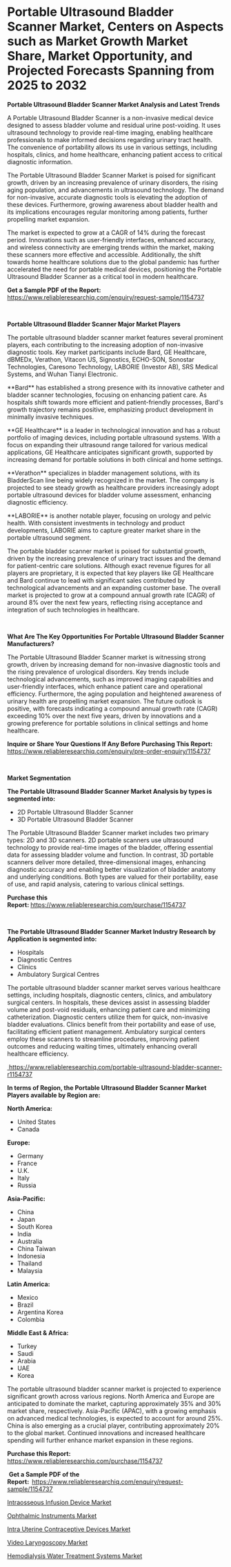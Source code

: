<p><h1>Portable Ultrasound Bladder Scanner Market, Centers on Aspects such as Market Growth Market Share, Market Opportunity, and Projected Forecasts Spanning from 2025 to 2032</h1></p><p><strong>Portable Ultrasound Bladder Scanner Market Analysis and Latest Trends</strong></p>
<p><p>A Portable Ultrasound Bladder Scanner is a non-invasive medical device designed to assess bladder volume and residual urine post-voiding. It uses ultrasound technology to provide real-time imaging, enabling healthcare professionals to make informed decisions regarding urinary tract health. The convenience of portability allows its use in various settings, including hospitals, clinics, and home healthcare, enhancing patient access to critical diagnostic information.</p><p>The Portable Ultrasound Bladder Scanner Market is poised for significant growth, driven by an increasing prevalence of urinary disorders, the rising aging population, and advancements in ultrasound technology. The demand for non-invasive, accurate diagnostic tools is elevating the adoption of these devices. Furthermore, growing awareness about bladder health and its implications encourages regular monitoring among patients, further propelling market expansion.</p><p>The market is expected to grow at a CAGR of 14% during the forecast period. Innovations such as user-friendly interfaces, enhanced accuracy, and wireless connectivity are emerging trends within the market, making these scanners more effective and accessible. Additionally, the shift towards home healthcare solutions due to the global pandemic has further accelerated the need for portable medical devices, positioning the Portable Ultrasound Bladder Scanner as a critical tool in modern healthcare.</p></p>
<p><strong>Get a Sample PDF of the Report:&nbsp;</strong> <a href="https://www.reliableresearchiq.com/enquiry/request-sample/1154737?utm_campaign=1087&utm_medium=2&utm_source=Github&utm_content=ia&utm_term=04032025&utm_id=portable-ultrasound-bladder-scanner">https://www.reliableresearchiq.com/enquiry/request-sample/1154737</a></p>
<p>&nbsp;</p>
<p><strong>Portable Ultrasound Bladder Scanner Major Market Players</strong></p>
<p><p>The portable ultrasound bladder scanner market features several prominent players, each contributing to the increasing adoption of non-invasive diagnostic tools. Key market participants include Bard, GE Healthcare, dBMEDx, Verathon, Vitacon US, Signostics, ECHO-SON, Sonostar Technologies, Caresono Technology, LABORIE (Investor AB), SRS Medical Systems, and Wuhan Tianyi Electronic.</p><p>**Bard** has established a strong presence with its innovative catheter and bladder scanner technologies, focusing on enhancing patient care. As hospitals shift towards more efficient and patient-friendly processes, Bard's growth trajectory remains positive, emphasizing product development in minimally invasive techniques.</p><p>**GE Healthcare** is a leader in technological innovation and has a robust portfolio of imaging devices, including portable ultrasound systems. With a focus on expanding their ultrasound range tailored for various medical applications, GE Healthcare anticipates significant growth, supported by increasing demand for portable solutions in both clinical and home settings.</p><p>**Verathon** specializes in bladder management solutions, with its BladderScan line being widely recognized in the market. The company is projected to see steady growth as healthcare providers increasingly adopt portable ultrasound devices for bladder volume assessment, enhancing diagnostic efficiency.</p><p>**LABORIE** is another notable player, focusing on urology and pelvic health. With consistent investments in technology and product developments, LABORIE aims to capture greater market share in the portable ultrasound segment.</p><p>The portable bladder scanner market is poised for substantial growth, driven by the increasing prevalence of urinary tract issues and the demand for patient-centric care solutions. Although exact revenue figures for all players are proprietary, it is expected that key players like GE Healthcare and Bard continue to lead with significant sales contributed by technological advancements and an expanding customer base. The overall market is projected to grow at a compound annual growth rate (CAGR) of around 8% over the next few years, reflecting rising acceptance and integration of such technologies in healthcare.</p></p>
<p>&nbsp;</p>
<p><strong>What Are The Key Opportunities For Portable Ultrasound Bladder Scanner Manufacturers?</strong></p>
<p><p>The Portable Ultrasound Bladder Scanner market is witnessing strong growth, driven by increasing demand for non-invasive diagnostic tools and the rising prevalence of urological disorders. Key trends include technological advancements, such as improved imaging capabilities and user-friendly interfaces, which enhance patient care and operational efficiency. Furthermore, the aging population and heightened awareness of urinary health are propelling market expansion. The future outlook is positive, with forecasts indicating a compound annual growth rate (CAGR) exceeding 10% over the next five years, driven by innovations and a growing preference for portable solutions in clinical settings and home healthcare.</p></p>
<p><strong>Inquire or Share Your Questions If Any Before Purchasing This Report:</strong> <a href="https://www.reliableresearchiq.com/enquiry/pre-order-enquiry/1154737?utm_campaign=1087&utm_medium=2&utm_source=Github&utm_content=ia&utm_term=04032025&utm_id=portable-ultrasound-bladder-scanner">https://www.reliableresearchiq.com/enquiry/pre-order-enquiry/1154737</a></p>
<p>&nbsp;</p>
<p><strong>Market Segmentation</strong></p>
<p><strong>The Portable Ultrasound Bladder Scanner Market Analysis by types is segmented into:</strong></p>
<p><ul><li>2D Portable Ultrasound Bladder Scanner</li><li>3D Portable Ultrasound Bladder Scanner</li></ul></p>
<p><p>The Portable Ultrasound Bladder Scanner market includes two primary types: 2D and 3D scanners. 2D portable scanners use ultrasound technology to provide real-time images of the bladder, offering essential data for assessing bladder volume and function. In contrast, 3D portable scanners deliver more detailed, three-dimensional images, enhancing diagnostic accuracy and enabling better visualization of bladder anatomy and underlying conditions. Both types are valued for their portability, ease of use, and rapid analysis, catering to various clinical settings.</p></p>
<p><strong>Purchase this Report:&nbsp;</strong><a href="https://www.reliableresearchiq.com/purchase/1154737?utm_campaign=1087&utm_medium=2&utm_source=Github&utm_content=ia&utm_term=04032025&utm_id=portable-ultrasound-bladder-scanner">https://www.reliableresearchiq.com/purchase/1154737</a></p>
<p>&nbsp;</p>
<p><strong>The Portable Ultrasound Bladder Scanner Market Industry Research by Application is segmented into:</strong></p>
<p><ul><li>Hospitals</li><li>Diagnostic Centres</li><li>Clinics</li><li>Ambulatory Surgical Centres</li></ul></p>
<p><p>The portable ultrasound bladder scanner market serves various healthcare settings, including hospitals, diagnostic centers, clinics, and ambulatory surgical centers. In hospitals, these devices assist in assessing bladder volume and post-void residuals, enhancing patient care and minimizing catheterization. Diagnostic centers utilize them for quick, non-invasive bladder evaluations. Clinics benefit from their portability and ease of use, facilitating efficient patient management. Ambulatory surgical centers employ these scanners to streamline procedures, improving patient outcomes and reducing waiting times, ultimately enhancing overall healthcare efficiency.</p></p>
<p><a href="https://www.reliableresearchiq.com/portable-ultrasound-bladder-scanner-r1154737?utm_campaign=1087&utm_medium=2&utm_source=Github&utm_content=ia&utm_term=04032025&utm_id=portable-ultrasound-bladder-scanner">&nbsp;https://www.reliableresearchiq.com/portable-ultrasound-bladder-scanner-r1154737</a></p>
<p><strong>In terms of Region, the Portable Ultrasound Bladder Scanner Market Players available by Region are:</strong></p>
<p>
    <p> <strong> North America: </strong>
        <ul>
            <li>United States</li>
            <li>Canada</li>
        </ul>
        </p> 
    <p> <strong> Europe: </strong>
        <ul>
            <li>Germany</li>
            <li>France</li>
            <li>U.K.</li>
            <li>Italy</li>
            <li>Russia</li>
        </ul>
        </p> 
    <p> <strong> Asia-Pacific: </strong>
        <ul>
            <li>China</li>
            <li>Japan</li>
            <li>South Korea</li>
            <li>India</li>
            <li>Australia</li>
            <li>China Taiwan</li>
            <li>Indonesia</li>
            <li>Thailand</li>
            <li>Malaysia</li>
        </ul>
        </p> 
    <p> <strong> Latin America: </strong>
        <ul>
            <li>Mexico</li>
            <li>Brazil</li>
            <li>Argentina Korea</li>
            <li>Colombia</li>
        </ul>
        </p> 
    <p> <strong> Middle East & Africa: </strong>
        <ul>
            <li>Turkey</li>
            <li>Saudi</li>
            <li>Arabia</li>
            <li>UAE</li>
            <li>Korea</li>
        </ul>
    </p>
    </p>
<p><p>The portable ultrasound bladder scanner market is projected to experience significant growth across various regions. North America and Europe are anticipated to dominate the market, capturing approximately 35% and 30% market share, respectively. Asia-Pacific (APAC), with a growing emphasis on advanced medical technologies, is expected to account for around 25%. China is also emerging as a crucial player, contributing approximately 20% to the global market. Continued innovations and increased healthcare spending will further enhance market expansion in these regions.</p></p>
<p><strong>Purchase this Report: </strong><a href="https://www.reliableresearchiq.com/purchase/1154737?utm_campaign=1087&utm_medium=2&utm_source=Github&utm_content=ia&utm_term=04032025&utm_id=portable-ultrasound-bladder-scanner">https://www.reliableresearchiq.com/purchase/1154737</a></p>
<p>&nbsp;<strong>Get a Sample PDF of the Report:&nbsp;&nbsp;</strong><a href="https://www.reliableresearchiq.com/enquiry/request-sample/1154737?utm_campaign=1087&utm_medium=2&utm_source=Github&utm_content=ia&utm_term=04032025&utm_id=portable-ultrasound-bladder-scanner">https://www.reliableresearchiq.com/enquiry/request-sample/1154737</a></p>
<p><strong></strong></p>
<p><p><a href="https://github.com/kitsossadien/Market-Research-Report-List-1/blob/main/intraosseous-infusion-device-market.md?utm_campaign=1087&utm_medium=2&utm_source=Github&utm_content=ia&utm_term=04032025&utm_id=portable-ultrasound-bladder-scanner">Intraosseous Infusion Device Market</a></p><p><a href="https://github.com/seppelharjap/Market-Research-Report-List-1/blob/main/ophthalmic-instruments-market.md?utm_campaign=1087&utm_medium=2&utm_source=Github&utm_content=ia&utm_term=04032025&utm_id=portable-ultrasound-bladder-scanner">Ophthalmic Instruments Market</a></p><p><a href="https://github.com/perazaupun/Market-Research-Report-List-1/blob/main/intra-uterine-contraceptive-devices-market.md?utm_campaign=1087&utm_medium=2&utm_source=Github&utm_content=ia&utm_term=04032025&utm_id=portable-ultrasound-bladder-scanner">Intra Uterine Contraceptive Devices Market</a></p><p><a href="https://github.com/olesjaquah/Market-Research-Report-List-1/blob/main/video-laryngoscopy-market.md?utm_campaign=1087&utm_medium=2&utm_source=Github&utm_content=ia&utm_term=04032025&utm_id=portable-ultrasound-bladder-scanner">Video Laryngoscopy Market</a></p><p><a href="https://github.com/edriceakeime/Market-Research-Report-List-1/blob/main/hemodialysis-water-treatment-systems-market.md?utm_campaign=1087&utm_medium=2&utm_source=Github&utm_content=ia&utm_term=04032025&utm_id=portable-ultrasound-bladder-scanner">Hemodialysis Water Treatment Systems Market</a></p></p>